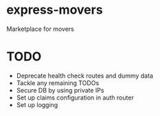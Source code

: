 # express-movers

Marketplace for movers

# TODO
- Deprecate health check routes and dummy data
- Tackle any remaining TODOs
- Secure DB by using private IPs
- Set up claims configuration in auth router
- Set up logging
